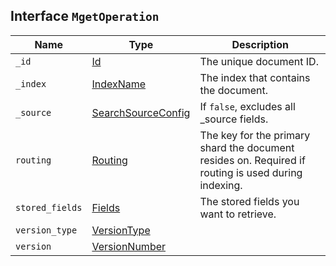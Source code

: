 ## Interface `MgetOperation`

| Name | Type | Description |
| - | - | - |
| `_id` | [Id](./Id.md) | The unique document ID. |
| `_index` | [IndexName](./IndexName.md) | The index that contains the document. |
| `_source` | [SearchSourceConfig](./SearchSourceConfig.md) | If `false`, excludes all _source fields. |
| `routing` | [Routing](./Routing.md) | The key for the primary shard the document resides on. Required if routing is used during indexing. |
| `stored_fields` | [Fields](./Fields.md) | The stored fields you want to retrieve. |
| `version_type` | [VersionType](./VersionType.md) | &nbsp; |
| `version` | [VersionNumber](./VersionNumber.md) | &nbsp; |
